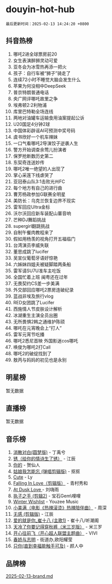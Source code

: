 # douyin-hot-hub

`最后更新时间：2025-02-13 14:24:20 +0800`

## 抖音热榜

1. 哪吒2进全球票房前20
1. 女生表演醉狮灵动可爱
1. 亚冬会为冰雪热再添一把火
1. 孩子：自行车被“狮子”骑走了
1. 连续72小时不睡觉大脑会发生什么
1. 苹果为何没相中DeepSeek
1. 普京特朗普通电话
1. 央广网评哪吒故里之争
1. 埃弗顿2:2利物浦
1. 库里巴特勒全场连线
1. 两地对油罐车运输食用油案提起公诉
1. U20国足4分钟2球
1. 中国体彩辟谣AI可预测中奖号码
1. 虞书欣好一个机车辣妹
1. 一口气看哪吒2导演饺子逆袭人生
1. 警方开始调查余莺儿扮演者
1. 保罗抢断数历史第二
1. 东契奇连送妙传
1. 哪吒2唯一绝望的人出现了
1. 掌心采莲下线虐哭了
1. 亚冠泰山队3:1击败光州FC
1. 每个地方有自己的进行曲
1. 曹芳杨政参加G联赛全明星
1. 美防长：乌克兰恢复边界不现实
1. 雷军回应Ultra金标
1. 沃尔沃回应新车装配山寨音响
1. 芒种DJ舞蹈挑战
1. supergirl翻跳挑战
1. 自制午餐肉教程来了
1. 假如用杨羡的视角打开五福临门
1. 台湾演员李威失联
1. 董思成跳了lucifer
1. 吴宣仪葡萄牙语好惊艳
1. 六姊妹四姐夫被疑脚踏两条船
1. 雷军请SU7U准车主吃饭
1. 全国忙着上班 闽粤还在过年
1. 无畏契约CS差一步美满
1. 外交部回应哪吒2票房连破纪录
1. 蓝战非埃及旅行vlog
1. RED女团跳了Lucifer
1. 西施情人节皮肤设计解析
1. 冰湖重生主演全员出圈
1. 无所畏惧2韩之通维护陈硕
1. 哪吒在元宵晚会上“打人”
1. 雷军元宵节吃播
1. 哪吒2悉尼首映 外国影迷cos哪吒
1. 唤俊为哪吒2打Call
1. 哪吒2的破绽找到了
1. 敖丙与妈妈的初见也是永别

## 明星榜

暂无数据

## 直播榜

暂无数据

## 音乐榜

1. [消散对白(圆梦版)](https://sf5-hl-cdn-tos.douyinstatic.com/obj/tos-cn-ve-2774/og4jB5I5IizzoZVAAAzWgBMAsMDWoArfwBOiFs) - 丁禹兮
1. [锈（给你的情诗生了锈）](https://sf5-hl-cdn-tos.douyinstatic.com/obj/tos-cn-ve-2774/o8a1PBtVqIYbPEGK6e5A4egedVMdm3fCIz6bbE) - 江辰
1. [你的](https://sf6-cdn-tos.douyinstatic.com/obj/tos-cn-ve-2774/oYuIeKf42jB7sEV6B2upMdpYAgfrQWj0FeRegh) - 贺仙人
1. [姑娘我怎能忘 (弹唱剪辑版)](https://sf5-hl-cdn-tos.douyinstatic.com/obj/tos-cn-ve-2774/okamwrBGEMz6illuEofAsMV4yzF5tVWbBiA5AI) - 抠抠
1. [Cute](https://sf5-hl-cdn-tos.douyinstatic.com/obj/tos-cn-ve-2774/o4IbIzHWKAAB4wsS5qMBRiiAlEBGTpQRNfFvuo) - Ly
1. [Falling In Love（剪辑版）](https://sf5-hl-cdn-tos.douyinstatic.com/obj/tos-cn-ve-2774/o8ajpA8zzgBPahbBIO8AcKGBLJezFCRd1wfP9f) - 青村秀和
1. [ At Dusk  Love ](https://sf5-hl-cdn-tos.douyinstatic.com/obj/tos-cn-ve-2774/o8CrpCf5CaYgI4ZrtQgMQAFEfuGqNnRSDQAPBc) - 刘嗨雨
1. [执子之手 (剪辑2)](https://sf5-hl-cdn-tos.douyinstatic.com/obj/tos-cn-ve-2774/oUoZLQjCc31XzqsBnBQUNgeKtYPBcgbFDwtfcu) - 宝石Gem\哩哩
1. [Winter Wishlist](https://sf5-hl-cdn-tos.douyinstatic.com/obj/tos-cn-ve-2774/oIIgUOeamCFCVAzxN6MFRLIBlLGpUqQxeeHrLE) - Youzee Music
1. [小美满（电影《热辣滚烫》热辣陪伴曲）](https://sf5-hl-cdn-tos.douyinstatic.com/obj/tos-cn-ve-2774/o0GAn2lSgfZIDUgtevCGDQYnFg4CwnrBaxbTZL) - 周深
1. [无感 (剪辑版)](https://sf5-hl-cdn-tos.douyinstatic.com/obj/tos-cn-ve-2774/o0eIsUzJBDlQaQFC5OFlgbMEZC1TFYBftOBn6p) - 江辰
1. [爱的就是你_崔十八 (主歌1)](https://sf5-hl-cdn-tos.douyinstatic.com/obj/tos-cn-ve-2774/oI5BO5DhFZ6UTcNCnZaOCBLtZ7WIMQGfgnXf5E) - 崔十八/听潮阁
1. [天冷了你要记得穿秋裤（米三岁版）](https://sf5-hl-cdn-tos.douyinstatic.com/obj/tos-cn-ve-2774/oQlIwVIDWiZ6BQilAorS7MA0AgCkQDvcZAdm1) - 米三岁
1. [开心往前飞（开心超人联盟主题曲）](https://sf5-hl-cdn-tos.douyinstatic.com/obj/tos-cn-ve-2774/9d8fb7c82cf1421fb93a9fe925275e0a) - VIVI
1. [春娇与志明](https://sf5-hl-cdn-tos.douyinstatic.com/obj/tos-cn-ve-2774/e530d8fceb7044b39707d7f9ff54add1) - 街道办,欧阳耀莹
1. [只你(直到幸福能触手可及)](https://sf5-hl-cdn-tos.douyinstatic.com/obj/tos-cn-ve-2774/o0lBkRDzFTeaVSUz3ZZSCBVtZ5DIMQGfgmEAuE) - 颜人中

## 品牌榜

[2025-02-13-brand.md](2025-02-13-brand.md)
